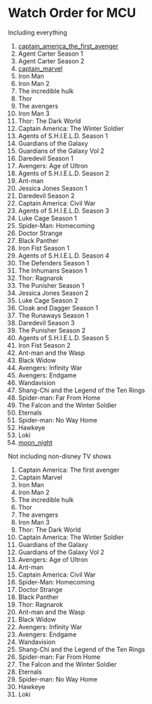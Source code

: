 # Watch Order for MCU
Including everything
1. [captain_america_the_first_avenger](Movies/captain_america_the_first_avenger.md)
2. Agent Carter Season 1
3. Agent Carter Season 2
4. [captain_marvel](Movies/captain_marvel.md)
5. Iron Man
6. Iron Man 2
7. The incredible hulk
8. Thor
9. The avengers
10. Iron Man 3
11. Thor: The Dark World
12. Captain America: The Winter Soldier
13. Agents of S.H.I.E.L.D. Season 1
14. Guardians of the Galaxy
15. Guardians of the Galaxy Vol 2
16. Daredevil Season 1
17. Avengers: Age of Ultron
18. Agents of S.H.I.E.L.D. Season 2
19. Ant-man
20. Jessica Jones Season 1
21. Daredevil Season 2
22. Captain America: Civil War
23. Agents of S.H.I.E.L.D. Season 3
24. Luke Cage Season 1
25. Spider-Man: Homecoming
26. Doctor Strange
27. Black Panther
28. Iron Fist Season 1
29. Agents of S.H.I.E.L.D. Season 4
30. The Defenders Season 1
31. The Inhumans Season 1
32. Thor: Ragnarok
33. The Punisher Season 1
34. Jessica Jones Season 2
35. Luke Cage Season 2
36. Cloak and Dagger Season 1
37. The Runaways Season 1
38. Daredevil Season 3
39. The Punisher Season 2
40. Agents of S.H.I.E.L.D. Season 5
41. Iron Fist Season 2
42. Ant-man and the Wasp
43. Black Widow
44. Avengers: Infinity War
45. Avengers: Endgame
46. Wandavision
47. Shang-Chi and the Legend of the Ten Rings
48. Spider-man: Far From Home
49. The Falcon and the Winter Soldier
50. Eternals
51. Spider-man: No Way Home
52. Hawkeye
53. Loki
54. [moon_night](Shows/moon_night.md)


Not including non-disney TV shows
1. Captain America: The first avenger
2. Captain Marvel
3. Iron Man
4. Iron Man 2
5. The incredible hulk
6. Thor
7. The avengers
8. Iron Man 3
9. Thor: The Dark World
10. Captain America: The Winter Soldier
11. Guardians of the Galaxy
12. Guardians of the Galaxy Vol 2
13. Avengers: Age of Ultron
14. Ant-man
15. Captain America: Civil War
16. Spider-Man: Homecoming
17. Doctor Strange
18. Black Panther
19. Thor: Ragnarok
20. Ant-man and the Wasp
21. Black Widow
22. Avengers: Infinity War
23. Avengers: Endgame
24. Wandavision
25. Shang-Chi and the Legend of the Ten Rings
26. Spider-man: Far From Home
27. The Falcon and the Winter Soldier
28. Eternals
29. Spider-man: No Way Home
30. Hawkeye
31. Loki

